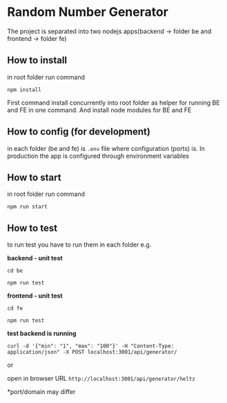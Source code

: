 Random Number Generator
====
The project is separated into two nodejs apps(backend -> folder be and frontend -> folder fe)

How to install
---
in root folder run command 

`npm install`

First command install concurrently into root folder as helper for running BE and FE in one command. And install node modules for BE and FE

How to config (for development)
---
in each folder (be and fe) is `.env` file where configuration (ports) is. In production the app is configured through environment variables

How to start
---
in root folder run command 

`npm run start`


How to test
--
to run test you have to run them in each folder e.g.

__backend - unit test__

`cd be`

`npm run test`

__frontend - unit test__

`cd fe `

`npm run test`

__test backend is running__

`curl -d '{"min": "1", "max": "100"}' -H "Content-Type: application/json" -X POST localhost:3001/api/generator/`

or

open in browser URL `http://localhost:3001/api/generator/heltz`


*port/domain may differ
